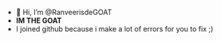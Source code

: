 - 👋 Hi, I’m @RanveerisdeGOAT
- <strong>IM THE GOAT</strong>
- I joined github because i make a lot of errors for you to fix ;)

<!---
RanveerisdeGOAT/RanveerisdeGOAT is a ✨ special ✨ repository because its `README.md` (this file) appears on your GitHub profile.
You can click the Preview link to take a look at your changes.
--->

